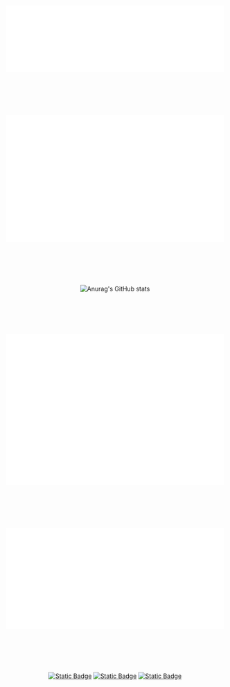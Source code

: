 <div align="center">

<br><br>

![Metrics](/assets/metrics.plugin.languages.details.svg)

<br><br><br><br>

![Metrics](/assets/metrics.plugin.repositories.pinned.svg)

<br><br><br><br>

![Anurag's GitHub stats](https://github-readme-stats.vercel.app/api?username=eye-wave&show_icons=true&theme=dark&rank_icon=github)

<br><br><br><br>

![Metrics](/assets/metrics.plugin.isocalendar.fullyear.svg)

<br><br><br><br>

![Metrics](/assets/metrics.plugin.followup.indepth.svg)

<br><br><br><br>

<a href="https://www.youtube.com/@eyewave">![Static Badge](https://img.shields.io/badge/youtube-F00?logo=youtubemusic&logoColor=fff&style=for-the-badge)</a>
<a href="https://soundcloud.com/eyewave">![Static Badge](https://img.shields.io/badge/soundcloud-F30?logo=soundcloud&logoColor=fff&style=for-the-badge)</a>
<a href="https://open.spotify.com/artist/2QihAr5pC6P7g43hy7lDXZ">![Static Badge](https://img.shields.io/badge/spotify-1DB954?logo=spotify&logoColor=fff&style=for-the-badge)</a>

</div>
